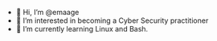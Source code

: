- 👋 Hi, I’m @emaage
- 👀 I’m interested in becoming a Cyber Security practitioner
- 🌱 I’m currently learning Linux and Bash.

<!---
emaage/emaage is a ✨ special ✨ repository because its `README.md` (this file) appears on your GitHub profile.
You can click the Preview link to take a look at your changes.
--->
